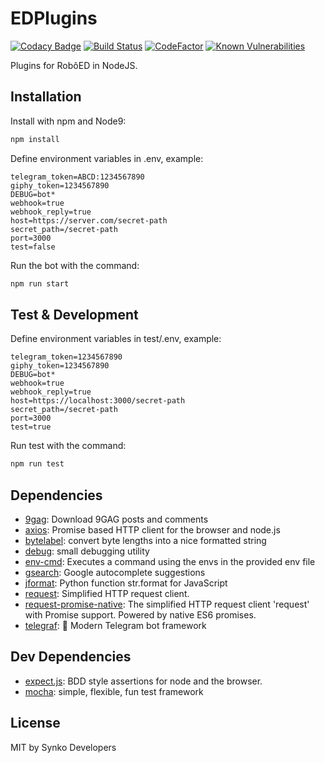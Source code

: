 # EDPlugins
[![Codacy Badge](https://api.codacy.com/project/badge/Grade/12cf1e007a9943b09071136a9f150f86)](https://www.codacy.com/app/tiagodanin/EDPlugins?utm_source=github.com&amp;utm_medium=referral&amp;utm_content=SynkoDevelopers/EDPlugins&amp;utm_campaign=Badge_Grade) [![Build Status](https://travis-ci.org/SynkoDevelopers/EDPlugins.svg?branch=master)](https://travis-ci.org/SynkoDevelopers/EDPlugins)  [![CodeFactor](https://www.codefactor.io/repository/github/synkodevelopers/edplugins/badge)](https://www.codefactor.io/repository/github/synkodevelopers/edplugins) [![Known Vulnerabilities](https://snyk.io/test/github/SynkoDevelopers/EDPlugins/badge.svg?targetFile=package.json)](https://snyk.io/test/github/SynkoDevelopers/EDPlugins?targetFile=package.json)

Plugins for RobôED in NodeJS.

## Installation

Install with npm and Node9:

```sh
npm install
```

Define environment variables in .env, example:

```
telegram_token=ABCD:1234567890
giphy_token=1234567890
DEBUG=bot*
webhook=true
webhook_reply=true
host=https://server.com/secret-path
secret_path=/secret-path
port=3000
test=false
```

Run the bot with the command:

```bash
npm run start
```

## Test & Development

Define environment variables in test/.env, example:

```
telegram_token=1234567890
giphy_token=1234567890
DEBUG=bot*
webhook=true
webhook_reply=true
host=https://localhost:3000/secret-path
secret_path=/secret-path
port=3000
test=true
```

Run test with the command:

```bash
npm run test
```

## Dependencies

- [9gag](https://ghub.io/9gag): Download 9GAG posts and comments
- [axios](https://ghub.io/axios): Promise based HTTP client for the browser and node.js
- [bytelabel](https://ghub.io/bytelabel): convert byte lengths into a nice formatted string
- [debug](https://ghub.io/debug): small debugging utility
- [env-cmd](https://ghub.io/env-cmd): Executes a command using the envs in the provided env file
- [gsearch](https://ghub.io/gsearch): Google autocomplete suggestions
- [jformat](https://ghub.io/jformat): Python function str.format for JavaScript
- [request](https://ghub.io/request): Simplified HTTP request client.
- [request-promise-native](https://ghub.io/request-promise-native): The simplified HTTP request client &#39;request&#39; with Promise support. Powered by native ES6 promises.
- [telegraf](https://ghub.io/telegraf): 📡 Modern Telegram bot framework

## Dev Dependencies

- [expect.js](https://ghub.io/expect.js): BDD style assertions for node and the browser.
- [mocha](https://ghub.io/mocha): simple, flexible, fun test framework

## License

MIT by Synko Developers
